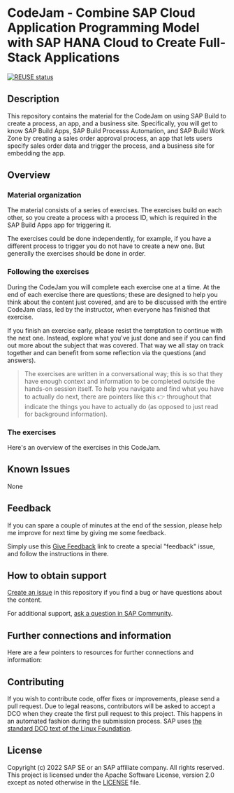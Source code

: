 # CodeJam - Combine SAP Cloud Application Programming Model with SAP HANA Cloud to Create Full-Stack Applications

[![REUSE status](https://api.reuse.software/badge/github.com/SAP-samples/build-codejam)](https://api.reuse.software/info/github.com/SAP-samples/build-codejam)

## Description

This repository contains the material for the CodeJam on using SAP Build to create a process, an app, and a business site. Specifically, you will get to know SAP Build Apps, SAP Build Processs Automation, and SAP Build Work Zone by creating a sales order approval process, an app that lets users specify sales order data and trigger the process, and a business site for embedding the app.

## Overview



### Material organization

The material consists of a series of exercises. The exercises build on each other, so you create a process with a process ID, which is required in the SAP Build Apps app for triggering it.

The exercises could be done independently, for example, if you have a different process to trigger you do not have to create a new one. But generally the exercises should be done in order.

### Following the exercises

During the CodeJam you will complete each exercise one at a time. At the end of each exercise there are questions; these are designed to help you think about the content just covered, and are to be discussed with the entire CodeJam class, led by the instructor, when everyone has finished that exercise.

If you finish an exercise early, please resist the temptation to continue with the next one. Instead, explore what you've just done and see if you can find out more about the subject that was covered. That way we all stay on track together and can benefit from some reflection via the questions (and answers).

> The exercises are written in a conversational way; this is so that they have enough context and information to be completed outside the hands-on session itself. To help you navigate and find what you have to actually do next, there are pointers like this 👉 throughout that indicate the things you have to actually do (as opposed to just read for background information).

### The exercises

Here's an overview of the exercises in this CodeJam.



## Known Issues

None

## Feedback

If you can spare a couple of minutes at the end of the session, please help me improve for next time by giving me some feedback.

Simply use this [Give Feedback](https://github.com/SAP-samples/build-codejam/issues/new?assignees=&labels=feedback&template=session-feedback-template.md&title=Feedback) link to create a special "feedback" issue, and follow the instructions in there.

## How to obtain support

[Create an issue](https://github.com/SAP-samples/build-codejam/issues) in this repository if you find a bug or have questions about the content.

For additional support, [ask a question in SAP Community](https://answers.sap.com/questions/ask.html).

## Further connections and information

Here are a few pointers to resources for further connections and information:

## Contributing

If you wish to contribute code, offer fixes or improvements, please send a pull request. Due to legal reasons, contributors will be asked to accept a DCO when they create the first pull request to this project. This happens in an automated fashion during the submission process. SAP uses [the standard DCO text of the Linux Foundation](https://developercertificate.org/).

## License

Copyright (c) 2022 SAP SE or an SAP affiliate company. All rights reserved. This project is licensed under the Apache Software License, version 2.0 except as noted otherwise in the [LICENSE](LICENSES/Apache-2.0.txt) file.
